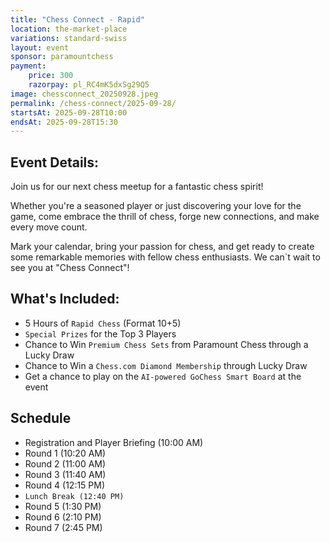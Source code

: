 ```yaml
---
title: "Chess Connect - Rapid"
location: the-market-place
variations: standard-swiss
layout: event
sponsor: paramountchess
payment:
    price: 300
    razorpay: pl_RC4mK5dxSg29Q5
image: chessconnect_20250928.jpeg
permalink: /chess-connect/2025-09-28/
startsAt: 2025-09-28T10:00
endsAt: 2025-09-28T15:30
---
```

## Event Details:

Join us for our next chess meetup for a fantastic chess
spirit!

Whether you're a seasoned player or just discovering your love
for the game, come embrace the thrill of chess, forge new connections, and
make every move count. 

Mark your calendar, bring your passion for chess, and get ready to create some remarkable memories with fellow chess enthusiasts. We can`t wait to see you at "Chess Connect"!

## What's Included:
- 5 Hours of `Rapid Chess` (Format 10+5)
- `Special Prizes` for the Top 3 Players
- Chance to Win `Premium Chess Sets` from Paramount Chess through a Lucky Draw
- Chance to Win a `Chess.com Diamond Membership` through Lucky Draw
- Get a chance to play on the `AI-powered GoChess Smart Board` at the event

## Schedule

- Registration and Player Briefing (10:00 AM)
- Round 1 (10:20 AM)
- Round 2 (11:00 AM)
- Round 3 (11:40 AM)
- Round 4 (12:15 PM)
- `Lunch Break (12:40 PM)`
- Round 5 (1:30 PM)
- Round 6 (2:10 PM)
- Round 7 (2:45 PM)

